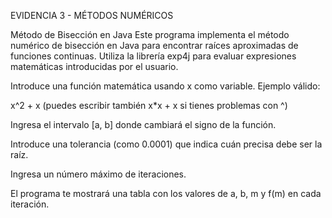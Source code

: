 EVIDENCIA 3 - MÉTODOS NUMÉRICOS

Método de Bisección en Java
Este programa implementa el método numérico de bisección en Java para encontrar raíces aproximadas de funciones continuas. Utiliza la librería exp4j para evaluar expresiones matemáticas introducidas por el usuario.

Introduce una función matemática usando x como variable.
Ejemplo válido:

x^2 + x (puedes escribir también x*x + x si tienes problemas con ^)

Ingresa el intervalo [a, b] donde cambiará el signo de la función.

Introduce una tolerancia (como 0.0001) que indica cuán precisa debe ser la raíz.

Ingresa un número máximo de iteraciones.

El programa te mostrará una tabla con los valores de a, b, m y f(m) en cada iteración.